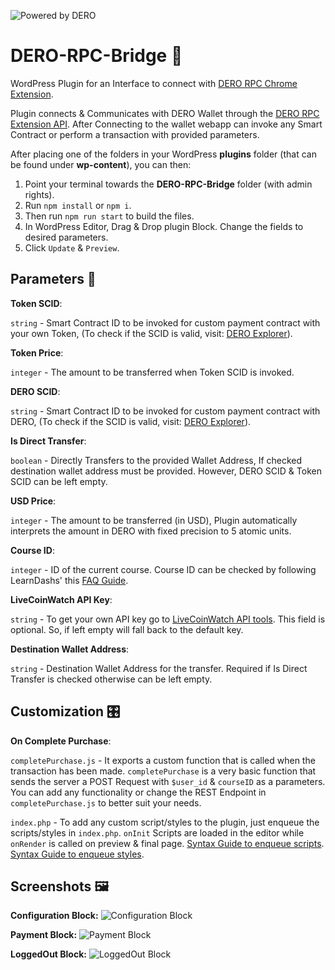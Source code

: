 ![Powered by DERO](https://i.imgur.com/p6DRKv1.jpg)

# DERO-RPC-Bridge 🔌
WordPress Plugin for an Interface to connect with [DERO RPC Chrome Extension](https://chrome.google.com/webstore/detail/dero-rpc-bridge/nmofcfcaegdplgbjnadipebgfbodplpd).

Plugin connects & Communicates with DERO Wallet through the [DERO RPC Extension API](https://github.com/g45t345rt/dero-rpc-bridge). After Connecting to the wallet webapp can invoke any Smart Contract or perform a transaction with provided parameters.

After placing one of the folders in your WordPress **plugins** folder (that can be found under **wp-content**), you can then:

1. Point your terminal towards the **DERO-RPC-Bridge** folder (with admin rights).
2. Run `npm install` or `npm i`.
3. Then run `npm run start` to build the files.
4. In WordPress Editor, Drag & Drop plugin Block. Change the fields to desired parameters.
5. Click `Update` & `Preview`.

## Parameters 🔧
**Token SCID**:

`string` - Smart Contract ID to be invoked for custom payment contract with your own Token, (To check if the SCID is valid, visit: [DERO Explorer](https://explorer.dero.io/)).


**Token Price**:

`integer` - The amount to be transferred when Token SCID is invoked.


**DERO SCID**:

`string` - Smart Contract ID to be invoked for custom payment contract with DERO, (To check if the SCID is valid, visit: [DERO Explorer](https://explorer.dero.io/)).


**Is Direct Transfer**:

`boolean` - Directly Transfers to the provided Wallet Address, If checked destination wallet address must be provided. However, DERO SCID & Token SCID can be left empty.


**USD Price**:

`integer` - The amount to be transferred (in USD), Plugin automatically interprets the amount in DERO with fixed precision to 5 atomic units.


**Course ID**:

`integer` - ID of the current course. Course ID can be checked by following LearnDashs' this [FAQ Guide](https://www.learndash.com/support/docs/faqs/find-course-id/#without-a-plugin).


**LiveCoinWatch API Key**:

`string` - To get your own API key go to [LiveCoinWatch API tools](https://www.livecoinwatch.com/tools/api). This field is optional. So, if left empty will fall back to the default key.


**Destination Wallet Address**:

`string` - Destination Wallet Address for the transfer. Required if Is Direct Transfer is checked otherwise can be left empty.



## Customization 🎛️
**On Complete Purchase**:

`completePurchase.js` - It exports a custom function that is called when the transaction has been made. `completePurchase` is a very basic function that sends the server a POST Request with ``$user_id`` & ``courseID`` as a parameters. You can add any functionality or change the REST Endpoint in `completePurchase.js` to better suit your needs.

`index.php` - To add any custom script/styles to the plugin, just enqueue the scripts/styles in `index.php`. `onInit` Scripts are loaded in the editor while `onRender` is called on preview & final page.
[Syntax Guide to enqueue scripts](https://developer.wordpress.org/reference/functions/wp_enqueue_script/).
[Syntax Guide to enqueue styles](https://developer.wordpress.org/reference/functions/wp_enqueue_style/).



## Screenshots 🖼️
**Configuration Block:**
![Configuration Block](https://i.imgur.com/2bY5coz.png)

**Payment Block:**
![Payment Block](https://i.imgur.com/sQNvwwe.png)

**LoggedOut Block:**
![LoggedOut Block](https://i.imgur.com/uGAaJlQ.png)